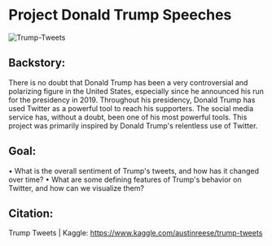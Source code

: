 # Project Donald Trump Speeches

![Trump-Tweets](https://user-images.githubusercontent.com/72619886/141006122-73dc4dc0-c953-4aba-bcf4-ea9e70b5fb2c.jpg)

## Backstory:
There is no doubt that Donald Trump has been a very controversial and polarizing figure in the United States, especially since he announced his run for the presidency in 2019.
Throughout his presidency, Donald Trump has used Twitter as a powerful tool to reach his supporters. The social media service has, without a doubt, been one of his most powerful tools.
This project was primarily inspired by Donald Trump's relentless use of Twitter.

## Goal:

•	What is the overall sentiment of Trump's tweets, and how has it changed over time?
•	What are some defining features of Trump's behavior on Twitter, and how can we visualize them?

## Citation:
Trump Tweets | Kaggle:
https://www.kaggle.com/austinreese/trump-tweets

